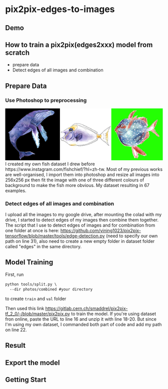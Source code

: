 # pix2pix-edges-to-images

## Demo

## How to train a pix2pix(edges2xxx) model from scratch
- prepare data
- Detect edges of all images and combination

## Prepare Data

### Use Photoshop to preprocessing
<img src="images/3bg.jpg">
I created my own fish dataset I drew before https://www.instagram.com/fishchief/?hl=zh-tw. Most of my previous works are well-organised, I import them into photoshop and resize all images into 256x256 px then fit the image with one of three different colours of background to make the fish more obvious. My dataset resulting in 67 examples.

### Detect edges of all images and combination
I upload all the images to my google drive, after mounting the colad with my drive, I started to detect edges of my images then combine them together. The script that I use to detect edges of images and for combination from one folder at once is here:
https://github.com/yining1023/pix2pix-tensorflow/blob/master/tools/edge-detection.py
(need to specify our own path on line 31), also need to create a new empty folder in dataset folder called "edges" in the same directory.
 
## Model Training
First, run
```
python tools/split.py \
  --dir photos/combined #your directory
```
to create ```train``` and ```val``` folder

Then used this link https://gitlab.cern.ch/smaddrel/pix2pix-tf_2_0/-/blob/master/pix2pix.py to train the model.
If you're using dataset fron online, paste the URL to line 16 and unzip it with line 18-20. But since I'm using my own dataset, I commanded both part of code and add my path on line 22.

## Result

## Export the model

## Getting Start
